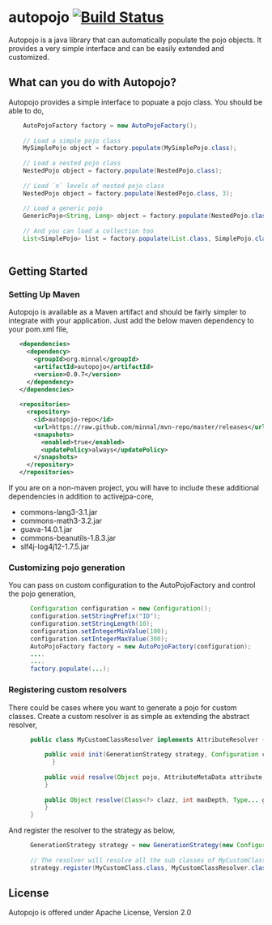autopojo [![Build Status](https://travis-ci.org/minnal/autopojo.png)](https://travis-ci.org/minnal/autopojo)
========

Autopojo is a java library that can automatically populate the pojo objects. It provides a very simple interface and can be easily extended and customized.

What can you do with Autopojo?
------------------------------
Autopojo provides a simple interface to popuate a pojo class. You should be able to do,

```java
    AutoPojoFactory factory = new AutoPojoFactory();
    
    // Load a simple pojo class
    MySimplePojo object = factory.populate(MySimplePojo.class);
    
    // Load a nested pojo class
    NestedPojo object = factory.populate(NestedPojo.class);
    
    // Load `n` levels of nested pojo class
    NestedPojo object = factory.populate(NestedPojo.class, 3);
    
    // Load a generic pojo
    GenericPojo<String, Long> object = factory.populate(NestedPojo.class, String.class, Long.class);
    
    // And you can load a collection too
    List<SimplePojo> list = factory.populate(List.class, SimplePojo.class);
    
```

Getting Started
---------------
### Setting Up Maven

Autopojo is available as a Maven artifact and should be fairly simpler to integrate with your application. Just add the below maven dependency to your pom.xml file,

```xml
   <dependencies>
     <dependency>
       <groupId>org.minnal</groupId>
       <artifactId>autopojo</artifactId>
       <version>0.0.7</version>
     </dependency>
   </dependencies>
   
   <repositories>
     <repository>
       <id>autopojo-repo</id>
       <url>https://raw.github.com/minnal/mvn-repo/master/releases</url>
       <snapshots>
         <enabled>true</enabled>
         <updatePolicy>always</updatePolicy>
       </snapshots>
     </repository>
   </repositories>
```

If you are on a non-maven project, you will have to include these additional dependencies in addition to activejpa-core,

* commons-lang3-3.1.jar
* commons-math3-3.2.jar
* guava-14.0.1.jar
* commons-beanutils-1.8.3.jar
* slf4j-log4j12-1.7.5.jar

### Customizing pojo generation
You can pass on custom configuration to the AutoPojoFactory and control the pojo generation,

```java
      Configuration configuration = new Configuration();
      configuration.setStringPrefix("ID");
      configuration.setStringLength(10);
      configuration.setIntegerMinValue(100);
      configuration.setIntegerMaxValue(300);
      AutoPojoFactory factory = new AutoPojoFactory(configuration);
      ....
      ....
      factory.populate(...);
```

### Registering custom resolvers
There could be cases where you want to generate a pojo for custom classes. Create a custom resolver is as simple as extending the abstract resolver,

```java
      public class MyCustomClassResolver implements AttributeResolver {
          
          public void init(GenerationStrategy strategy, Configuration configuration) {
        	}
	
          public void resolve(Object pojo, AttributeMetaData attribute, int maxDepth) {
          }
          
          public Object resolve(Class<?> clazz, int maxDepth, Type... genericTypes) {
          }
      }
```

And register the resolver to the strategy as below,

```java
      GenerationStrategy strategy = new GenerationStrategy(new Configuration());
      
      // The resolver will resolve all the sub classes of MyCustomClass as well
      strategy.register(MyCustomClass.class, MyCustomClassResolver.class);
```

License
-------
Autopojo is offered under Apache License, Version 2.0
